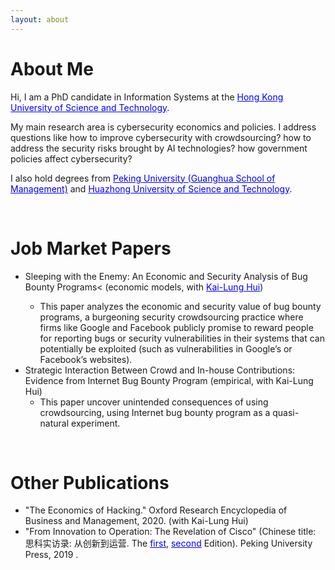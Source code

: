 ```yaml
---
layout: about 
---
```


# About Me
Hi, I am a PhD candidate in Information Systems at the <a href="https://www.ust.hk/" style="color:blue">Hong Kong University of Science and Technology</a>. 

My main research area is cybersecurity economics and policies. I address questions like how to improve cybersecurity with crowdsourcing? how to address the security risks brought by AI technologies? how government policies affect cybersecurity? 

I also hold degrees from <a href="https://www.gsm.pku.edu.cn/" style="color:blue">Peking University (Guanghua School of Management)</a> and <a href="https://www.hust.edu.cn/" style="color:blue">Huazhong University of Science and Technology</a>.

<br/>

# Job Market Papers
* <bf>Sleeping with the Enemy: An Economic and Security Analysis of Bug Bounty Programs< (economic models, with <a href="http://klhui.people.ust.hk/" style="color:blue">Kai-Lung Hui</a>)
  * This paper analyzes the economic and security value of bug bounty programs, a burgeoning security crowdsourcing practice where firms like Google and Facebook publicly promise to reward people for reporting bugs or security vulnerabilities in their systems that can potentially be exploited (such as vulnerabilities in Google’s or Facebook’s websites).
* Strategic Interaction Between Crowd and In-house Contributions: Evidence from Internet Bug Bounty Program (empirical, with Kai-Lung Hui)
  * This paper uncover unintended consequences of using crowdsourcing, using Internet bug bounty program as a quasi-natural experiment.

<br/>

# Other Publications
* "The Economics of Hacking." Oxford Research Encyclopedia of Business and Management, 2020. (with Kai-Lung Hui)
*  "From Innovation to Operation: The Revelation of Cisco" (Chinese title: 思科实访录: 从创新到运营. The <a href="https://www.gsm.pku.edu.cn/cnold/info/1195/15815.htm" style="color:blue">first</a>, <a href="https://www.pup.cn/bookDetail?name=%25E6%2580%259D%25E7%25A7%2591%25E5%25AE%259E%25E8%25AE%25BF%25E5%25BD%2595%25EF%25BC%259A%25E4%25BB%258E%25E5%2588%259B%25E6%2596%25B0%25E5%2588%25B0%25E8%25BF%2590%25E8%2590%25A5&id=be2b49df185f11e9805800163e0a6607&0.91" style="color:blue">second</a> Edition). Peking University Press, 2019 .
